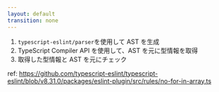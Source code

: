```yaml
---
layout: default
transition: none
---
```


<style scoped>
.slidev-vclick-hidden {
  display: none;
}
</style>

<section-title title="型情報 Lint ルールの仕組み" />

<div class="_bullet my-10">

1. `typescript-eslint/parser`を使用して AST を生成
2. TypeScript Compiler API を使用して、AST を元に型情報を取得
3. 取得した型情報と AST を元にチェック

</div>

ref: https://github.com/typescript-eslint/typescript-eslint/blob/v8.31.0/packages/eslint-plugin/src/rules/no-for-in-array.ts

<!-- 
このようになります。

かなりざっくりですが、typescript-eslint/parser を使用して TypeScript コードを parse し、AST を生成すると、TypeScript Compiler API を使用して、その AST の型情報を取得します。  
そして、取得した型情報と AST を元にリンティングを行うといった感じです。  

この仕組みの都合上、型情報を使用したリンティングの速度は、型チェックの速度とほぼ同じまで落ちてしまうという代償を伴いますが、より強力なリンティングを行うことが可能になります。

紹介した no-for-in-array というルールは比較的小規模のコードで実装されているので、実際のコードなどもみてみると面白いと思います。

型情報 Lint ルールの概要について触れたところで、実際にルールの開発に触れていきます
-->

